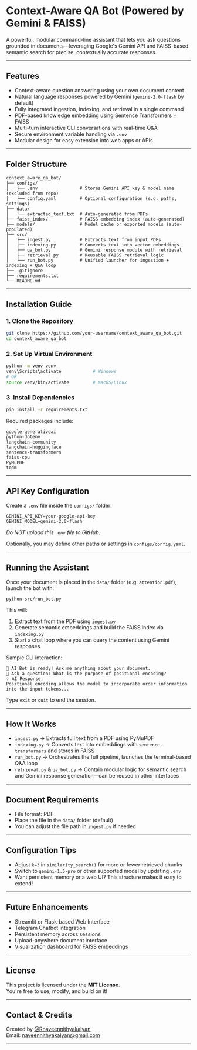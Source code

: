 #  Context-Aware QA Bot (Powered by Gemini & FAISS)

A powerful, modular command-line assistant that lets you ask questions grounded in documents—leveraging Google's Gemini API and FAISS-based semantic search for precise, contextually accurate responses.

---

##  Features

-  Context-aware question answering using your own document content  
-  Natural language responses powered by Gemini (`gemini-2.0-flash` by default)  
-  Fully integrated ingestion, indexing, and retrieval in a single command  
-  PDF-based knowledge embedding using Sentence Transformers + FAISS  
-  Multi-turn interactive CLI conversations with real-time Q&A  
-  Secure environment variable handling via `.env`  
-  Modular design for easy extension into web apps or APIs

---

##  Folder Structure

```
context_aware_qa_bot/
├── configs/
│   ├── .env                # Stores Gemini API key & model name (excluded from repo)
│   └── config.yaml         # Optional configuration (e.g. paths, settings)
├── data/
│   └── extracted_text.txt  # Auto-generated from PDFs
├── faiss_index/            # FAISS embedding index (auto-generated)
├── models/                 # Model cache or exported models (auto-populated)
├── src/
│   ├── ingest.py           # Extracts text from input PDFs
│   ├── indexing.py         # Converts text into vector embeddings
│   ├── qa_bot.py           # Gemini response module with retrieval
│   ├── retrieval.py        # Reusable FAISS retrieval logic
│   └── run_bot.py          # Unified launcher for ingestion + indexing + Q&A loop
├── .gitignore
├── requirements.txt
└── README.md
```

---

##  Installation Guide

### 1. Clone the Repository

```bash
git clone https://github.com/your-username/context_aware_qa_bot.git
cd context_aware_qa_bot
```

### 2. Set Up Virtual Environment

```bash
python -m venv venv
venv\Scripts\activate            # Windows
# OR
source venv/bin/activate         # macOS/Linux
```

### 3. Install Dependencies

```bash
pip install -r requirements.txt
```

Required packages include:
```
google-generativeai
python-dotenv
langchain-community
langchain-huggingface
sentence-transformers
faiss-cpu
PyMuPDF
tqdm
```

---

##  API Key Configuration

Create a `.env` file inside the `configs/` folder:

```env
GEMINI_API_KEY=your-google-api-key
GEMINI_MODEL=gemini-2.0-flash
```

*Do NOT upload this `.env` file to GitHub.*

Optionally, you may define other paths or settings in `configs/config.yaml`.

---

##  Running the Assistant

Once your document is placed in the `data/` folder (e.g. `attention.pdf`), launch the bot with:

```bash
python src/run_bot.py
```

This will:
1.  Extract text from the PDF using `ingest.py`  
2.  Generate semantic embeddings and build the FAISS index via `indexing.py`  
3.  Start a chat loop where you can query the content using Gemini responses

Sample CLI interaction:

```
🤖 AI Bot is ready! Ask me anything about your document.
🔹 Ask a question: What is the purpose of positional encoding?
💡 AI Response:
Positional encoding allows the model to incorporate order information into the input tokens...
```

Type `exit` or `quit` to end the session.

---

##  How It Works

- `ingest.py` → Extracts full text from a PDF using PyMuPDF  
- `indexing.py` → Converts text into embeddings with `sentence-transformers` and stores in FAISS  
- `run_bot.py` → Orchestrates the full pipeline, launches the terminal-based Q&A loop  
- `retrieval.py` & `qa_bot.py` → Contain modular logic for semantic search and Gemini response generation—can be reused in other interfaces

---

##  Document Requirements

- File format: PDF  
- Place the file in the `data/` folder (default)  
- You can adjust the file path in `ingest.py` if needed

---

##  Configuration Tips

- Adjust `k=3` in `similarity_search()` for more or fewer retrieved chunks  
- Switch to `gemini-1.5-pro` or other supported model by updating `.env`  
- Want persistent memory or a web UI? This structure makes it easy to extend!

---

##  Future Enhancements

-  Streamlit or Flask-based Web Interface  
-  Telegram Chatbot integration  
-  Persistent memory across sessions  
-  Upload-anywhere document interface  
-  Visualization dashboard for FAISS embeddings

---

##  License

This project is licensed under the **MIT License**.  
You're free to use, modify, and build on it!

---

## Contact & Credits

Created by [@Rnaveennithyakalyan](https://github.com/Rnaveennithyakalyan)  
Email: [naveennithyakalyan@gmail.com](mailto:naveennithyakalyan@gmail.com)

---

